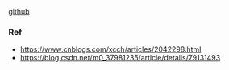 
[github](https://github.com/blog-demos/simple-mybatis)

### Ref
- https://www.cnblogs.com/xcch/articles/2042298.html
- https://blog.csdn.net/m0_37981235/article/details/79131493
